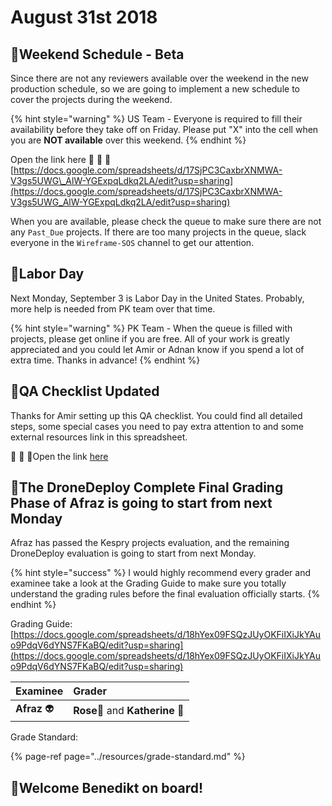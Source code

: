 # August 31st 2018

## 📅Weekend Schedule - Beta

Since there are not any reviewers available over the weekend in the new production schedule, so we are going to implement a new schedule to cover the projects during the weekend.

{% hint style="warning" %}
US Team - Everyone is required to fill their availability before they take off on Friday. Please put "X" into the cell when you are **NOT available** over this weekend.
{% endhint %}

Open the link here 🚩 🚩 🚩 [https://docs.google.com/spreadsheets/d/17SjPC3CaxbrXNMWA-V3gs5UWG\_AlW-YGExpqLdkq2LA/edit?usp=sharing](https://docs.google.com/spreadsheets/d/17SjPC3CaxbrXNMWA-V3gs5UWG_AlW-YGExpqLdkq2LA/edit?usp=sharing)

When you are available, please check the queue to make sure there are not any `Past_Due` projects. If there are too many projects in the queue, slack everyone in the `Wireframe-SOS` channel to get our attention.

## 🌅Labor Day

Next Monday, September 3 is Labor Day in the United States. Probably, more help is needed from PK team over that time.

{% hint style="warning" %}
PK Team - When the queue is filled with projects, please get online if you are free. All of your work is greatly appreciated and you could let Amir or Adnan know if you spend a lot of extra time. Thanks in advance!
{% endhint %}

## 🎐QA Checklist Updated

Thanks for Amir setting up this QA checklist. You could find all detailed steps, some special cases you need to pay extra attention to and some external resources link in this spreadsheet.

🚩 🚩 🚩Open the link [here](https://docs.google.com/spreadsheets/d/1Ci_qLUJCno80AGSsMy2xQoCxV6RXD-OPa7cUdawhwic/edit#gid=0)

## 💯The DroneDeploy Complete Final Grading Phase of Afraz is going to start from next Monday

Afraz has passed the Kespry projects evaluation, and the remaining DroneDeploy evaluation is going to start from next Monday.

{% hint style="success" %}
I would highly recommend every grader and examinee take a look at the Grading Guide to make sure you totally understand the grading rules before the final evaluation officially starts.
{% endhint %}

Grading Guide: [https://docs.google.com/spreadsheets/d/18hYex09FSQzJUyOKFiIXiJkYAuo9PdqV6dYNS7FKaBQ/edit?usp=sharing](https://docs.google.com/spreadsheets/d/18hYex09FSQzJUyOKFiIXiJkYAuo9PdqV6dYNS7FKaBQ/edit?usp=sharing)

| Examinee | Grader |
| :--- | :--- |
| **Afraz** 👽 | **Rose**👩 and **Katherine** 👧 |

Grade Standard:

{% page-ref page="../resources/grade-standard.md" %}

## 👱‍Welcome Benedikt on board!

